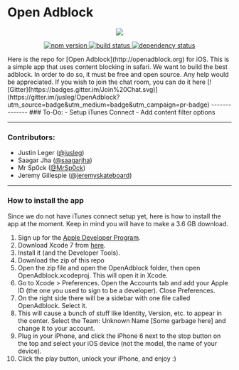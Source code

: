 # Open Adblock 

<div align="center"><img src ="http://i.imgur.com/xDeBzhu.png" /></div>

<p align="center">
<a href="http://opensource.org/licenses/Apache-2.0">
<img src="https://img.shields.io/hexpm/l/plug.svg" alt="npm version">
</a>
<a href="#">
<img src="https://img.shields.io/badge/iOS-9-yellow.svg" alt="build status">
</a>
<a href="#">
<img src="https://img.shields.io/badge/iTunes%20Connect-Not%20Yet-red.svg" alt="dependency status">
</a>
</p>
Here is the repo for [Open Adblock](http://openadblock.org) for iOS. This is a simple app that uses content blocking in safari. We want to build the best adblock. In order to do so, it must be free and open source. Any help would be appreciated.
If you wish to join the chat room, you can do it here [![Gitter](https://badges.gitter.im/Join%20Chat.svg)](https://gitter.im/jusleg/OpenAdblock?utm_source=badge&utm_medium=badge&utm_campaign=pr-badge)
--------------
### To-Do:
 - Setup iTunes Connect
 - Add content filter options
 

---------

### Contributors:
 - Justin Leger ([@jusleg](http://github.com/jusleg))
 - Saagar Jha ([@saagarjha](http://github.com/saagarjha))  
 - Mr Sp0ck ([@MrSp0ck](http://github.com/MrSp0ck))
 - Jeremy Gillespie ([@jeremyskateboard](http://github.com/jeremyskateboard))

-----------

### How to install the app
Since we do not have iTunes connect setup yet, here is how to install the app at the moment. Keep in mind you will have to make a 3.6 GB download.

1. Sign up for the [Apple Developer Program](https://developer.apple.com).
2. Download Xcode 7 from [here](https://developer.apple.com/xcode/downloads/).
3. Install it (and the Developer Tools).
4. Download the zip of this repo
5. Open the zip file and open the OpenAdblock folder, then open OpenAdblock.xcodeproj. This will open it in Xcode.
6. Go to Xcode > Preferences. Open the Accounts tab and add your Apple ID (the one you used to sign to be a developer). Close Preferences.
7. On the right side there will be a sidebar with one file called OpenAdblock. Select it.
8. This will cause a bunch of stuff like Identity, Version, etc. to appear in the center. Select the Team: Unknown Name [Some garbage here] and change it to your account.
9. Plug in your iPhone, and click the iPhone 6 next to the stop button on the top and select your iOS device (not the model, the name of your device).
10. Click the play button, unlock your iPhone, and enjoy :)


